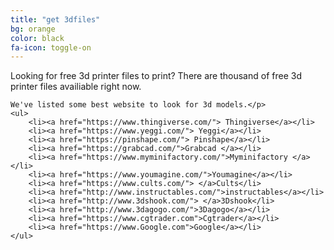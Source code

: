 ```yaml
---
title: "get 3dfiles"
bg: orange
color: black
fa-icon: toggle-on
---
```


<style>

</style>

<div>
	<p> Looking for free 3d printer files to print?  There are thousand of free 3d printer files availiable right now. 
	
	We've listed some best website to look for 3d models.</p>
	<ul>
		<li><a href="https://www.thingiverse.com/"> Thingiverse</a></li>
		<li><a href="https://www.yeggi.com/"> Yeggi</a></li>
		<li><a href="https://pinshape.com/"> Pinshape</a></li>
		<li><a href="https://grabcad.com/">Grabcad </a></li>
		<li><a href="https://www.myminifactory.com/">Myminifactory </a></li>
		<li><a href="https://www.youmagine.com/">Youmagine</a></li>
		<li><a href="https://www.cults.com/"> </a>Cults</li>
		<li><a href="http://www.instructables.com/">instructables</a></li>
		<li><a href="http://www.3dshook.com/"> </a>3Dshook</li>
		<li><a href="http://www.3dagogo.com/">3Dagogo</a></li>
		<li><a href="https://www.cgtrader.com">Cgtrader</a></li>
		<li><a href="https://www.Google.com">Google</a></li>
	</ul>
</div>

